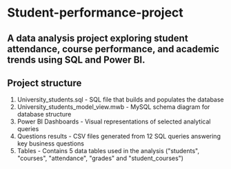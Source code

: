 # Student-performance-project
A data analysis project exploring student attendance, course performance, and academic trends using SQL and Power BI.
------

## Project structure
1. University_students.sql - SQL file that builds and populates the database
2. University_students_model_view.mwb - MySQL schema diagram for database structure
3. Power BI Dashboards - Visual representations of selected analytical queries
4. Questions results - CSV files generated from 12 SQL queries answering key business questions
5. Tables - Contains 5 data tables used in the analysis ("students", "courses", "attendance", "grades" and "student_courses")


